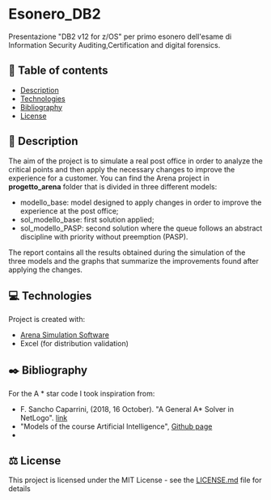 # Esonero_DB2

Presentazione "DB2 v12 for z/OS" per primo esonero dell'esame di Information Security Auditing,Certification and digital forensics.

##  :pencil: Table of contents
* [Description](#description)
* [Technologies](#technologies)
* [Bibliography](#bibliography)
* [License](#license)


## :pushpin: Description <a name="description"/>
The aim of the project is to simulate a real post office in order to analyze the critical points and then apply the necessary changes to improve the experience for a customer. You can find the Arena project in **progetto_arena** folder that is divided in three different models:
* modello_base: model designed to apply changes in order to improve the experience at the post office;
* sol_modello_base: first solution applied;
* sol_modello_PASP: second solution where the queue follows an abstract discipline with priority without preemption (PASP).

The report contains all the results obtained during the simulation of the three models and the graphs that summarize the improvements found after applying the changes.


## :computer: Technologies <a name="technologies"/>
Project is created with:
* [Arena Simulation Software](https://www.rockwellautomation.com/it-it/products/software/arena-simulation.html)
* Excel (for distribution validation)

## :black_nib: Bibliography <a name="bibliography"/>

For the A * star code I took inspiration from:
*  F. Sancho Caparrini, (2018, 16 October). "A General A* Solver in NetLogo". [link](http://www.cs.us.es/~fsancho/?e=131)
* "Models of the course Artificial Intelligence", [Github page](https://github.com/fsancho/IA)
* 
## :balance_scale: License <a name="license"/>
This project is licensed under the MIT License - see the [LICENSE.md](LICENSE) file for details
